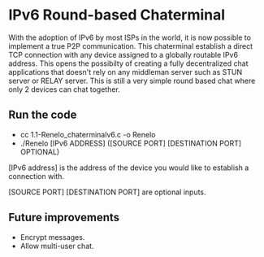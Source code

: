# IPv6 Round-based Chaterminal

With the adoption of IPv6 by most ISPs in the world, it is now possible to implement a true P2P communication. This chaterminal establish a direct TCP connection with any device assigned to a globally routable IPv6 address. This opens the possibilty of creating a fully decentralized chat applications that doesn't rely on any middleman server such as STUN server or RELAY server. This is still a very simple round based chat where only 2 devices can chat together.  

##  Run the code
- cc 1.1-Renelo_chaterminalv6.c -o Renelo
- ./Renelo [IPv6 ADDRESS] ([SOURCE PORT] [DESTINATION PORT] OPTIONAL)

[IPv6 address] is the address of the device you would like to establish a connection with.

[SOURCE PORT] [DESTINATION PORT] are optional inputs.

  
##  Future improvements
- Encrypt messages.
- Allow multi-user chat.
